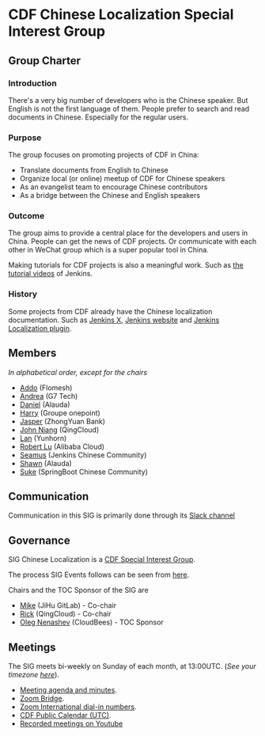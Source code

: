 # CDF Chinese Localization Special Interest Group

## Group Charter

### Introduction

There's a very big number of developers who is the Chinese speaker. But English is not the first language of them. People prefer to search and read documents in Chinese. Especially for the regular users.

### Purpose

The group focuses on promoting projects of CDF in China:
- Translate documents from English to Chinese
- Organize local (or online) meetup of CDF for Chinese speakers
- As an evangelist team to encourage Chinese contributors
- As a bridge between the Chinese and English speakers

### Outcome

The group aims to provide a central place for the developers and users in China. People can get the news of CDF projects. Or communicate with each other in WeChat group which is a super popular tool in China.

Making tutorials for CDF projects is also a meaningful work. Such as [the tutorial videos](https://www.bilibili.com/video/BV1fp4y1r7Dd) of Jenkins.

### History

Some projects from CDF already have the Chinese localization documentation. Such as [Jenkins X](https://github.com/jenkins-x/jx-docs/tree/main/content/zh), [Jenkins website](https://github.com/jenkins-infra/cn.jenkins.io) and [Jenkins Localization plugin](https://github.com/jenkinsci/localization-zh-cn-plugin).

## Members

*In alphabetical order, except for the chairs*
* [Addo](https://github.com/addozhang) (Flomesh)
* [Andrea](https://github.com/andreafy) (G7 Tech)
* [Daniel](https://github.com/danielfbm) (Alauda)
* [Harry](https://github.com/tcharryz) (Groupe onepoint)
* [Jasper](https://github.com/yuezhuangshi) (ZhongYuan Bank)
* [John Niang](https://github.com/JohnNiang) (QingCloud)
* [Lan](https://github.com/liangyuanpeng) (Yunhorn)
* [Robert Lu](https://github.com/robberphex) (Alibaba Cloud)
* [Seamus](https://github.com/yJunS) (Jenkins Chinese Community)
* [Shawn](https://github.com/chengjingtao) (Alauda)
* [Suke](https://github.com/wangsrGit119) (SpringBoot Chinese Community)

## Communication

Communication in this SIG is primarily done through its [Slack channel](https://cdeliveryfdn.slack.com/archives/C028R8G6NRE)

## Governance

SIG Chinese Localization is a [CDF Special Interest Group](https://github.com/cdfoundation/toc/tree/master/sigs).

The process SIG Events follows can be seen from [here](https://github.com/cdfoundation/toc/blob/master/GROUPS.md#sigs).

Chairs and the TOC Sponsor of the SIG are

* [Mike](https://github.com/majinghe) (JiHu GitLab) - Co-chair
* [Rick](https://github.com/linuxsuren/) (QingCloud) - Co-chair
* [Oleg Nenashev](https://github.com/oleg-nenashev) (CloudBees) - TOC Sponsor

## Meetings

The SIG meets bi-weekly on Sunday of each month, at 13:00UTC. (*See your timezone [here](https://time.is/1pm_in_UTC)*).

- [Meeting agenda and minutes](./docs/meetings.md).
- [Zoom Bridge](TBD).
- [Zoom International dial-in numbers](https://zoom.us/zoomconference).
- [CDF Public Calendar (UTC)](https://calendar.google.com/calendar/u/0/embed?src=linuxfoundation.org_mhf0kmgedn67ihni8r129avp24@group.calendar.google.com&ctz=UTC).
- [Recorded meetings on Youtube](TBD)
